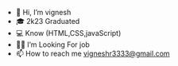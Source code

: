 - 👋 Hi, I’m vignesh
- 🎓 2k23 Graduated
- 💻 Know (HTML,CSS,javaScript)
- 👷‍♂️   I’m Looking For job
- 📫 How to reach me vigneshr3333@gmail.com

<!---
vickyvignesh-33/vickyvignesh-33 is a ✨ special ✨ repository because its `README.md` (this file) appears on your GitHub profile.
You can click the Preview link to take a look at your changes.
--->
